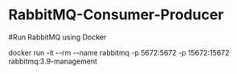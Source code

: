 # RabbitMQ-Consumer-Producer

#Run RabbitMQ using Docker 

docker run -it --rm --name rabbitmq -p 5672:5672 -p 15672:15672 rabbitmq:3.9-management

